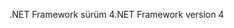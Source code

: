 <span data-ttu-id="0bf44-101">.NET Framework sürüm 4</span><span class="sxs-lookup"><span data-stu-id="0bf44-101">.NET Framework version 4</span></span>